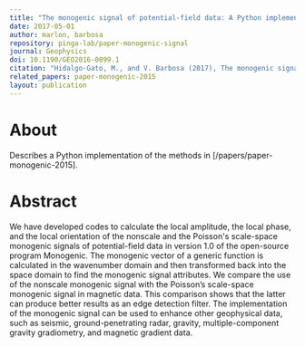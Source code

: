 ```yaml
---
title: "The monogenic signal of potential-field data: A Python implementation"
date: 2017-05-01
author: marlon, barbosa
repository: pinga-lab/paper-monogenic-signal
journal: Geophysics
doi: 10.1190/GEO2016-0099.1
citation: "Hidalgo-Gato, M., and V. Barbosa (2017), The monogenic signal of potential-field data: A Python implementation, Geophysics, F9–F14, doi:10.1190/geo2016-0099.1."
related_papers: paper-monogenic-2015
layout: publication
---
```


# About

Describes a Python implementation of the methods in
[/papers/paper-monogenic-2015].


# Abstract

We have developed codes to calculate the local amplitude, the local phase, and
the local orientation of the nonscale and the Poisson's scale-space monogenic
signals of potential-field data in version 1.0 of the open-source program
Monogenic. The monogenic vector of a generic function is calculated in the
wavenumber domain and then transformed back into the space domain to find the
monogenic signal attributes. We compare the use of the nonscale monogenic
signal with the Poisson’s scale-space monogenic signal in magnetic data. This
comparison shows that the latter can produce better results as an edge
detection filter. The implementation of the monogenic signal can be used to
enhance other geophysical data, such as seismic, ground-penetrating radar,
gravity, multiple-component gravity gradiometry, and magnetic gradient data.
